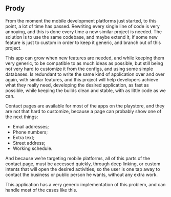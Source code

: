 ## Prody

From the moment the mobile development platforms just started, to this point, a lot of time has passed. 
Rewriting every single line of code is very annoying, and this is done every time a new similar project is needed. The solution is to use the same codebase, and maybe extend it, if some new feature is just to custom in order to keep it generic, and branch out of this project.


This app can grow when new features are needed, and while keeping them very generic, to be compatible to as much ideas as possible, but still being not very hard to customize it from the configs, and using some simple databases.
Is redundant to write the same kind of application over and over again, with similar features, and this project will help developers achieve what they really need, developing the desired application, as fast as possible, while keeping the builds clean and stable, with as little code as we can.


Contact pages are available for most of the apps on the playstore, and they are not that hard to customize, because a page can probably show one of the next things:

* Email addresses;
* Phone numbers;
* Extra text;
* Street address;
* Working schedule.


And because we’re targeting mobile platforms, all of this parts of the contact page, must be accessed quickly, through deep linking, or custom intents that will open the desired activities, so the user is one tap away to contact the business or public person he wants, without any extra work.


This application has a very generic implementation of this problem, and can handle most of the cases like this.
